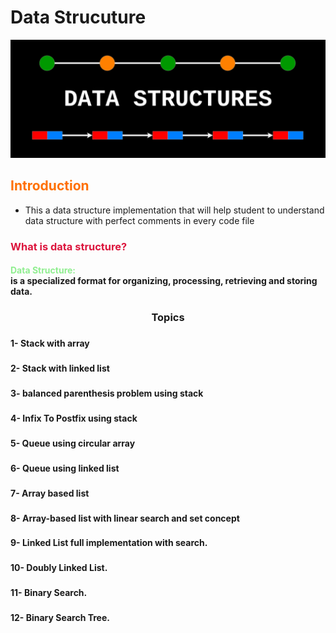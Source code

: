 <h1>Data Strucuture</h1>

<img src="Images/Banner.png" />

<h2 style="color:#FF7000;">Introduction</h2>

- This a data structure implementation that will help student to understand data structure with perfect comments in every code file

<h3 style="color:crimson;">What is data structure?</h3>

<h4><div style="color:lightgreen;">Data Structure:</div> is a specialized format for organizing, processing, retrieving and storing data. </h4>

<h3 align="center">Topics</h3>

###

<h4 align="left">1- Stack with array</h4>

###

<h4 align="left">2- Stack with linked list</h4>

###

<h4 align="left">3- balanced parenthesis problem using stack</h4>

###

<h4 align="left">4- Infix To Postfix using stack</h4>

###

<h4 align="left">5- Queue using circular array</h4>

###

<h4 align="left">6- Queue using linked list</h4>

###

<h4 align="left">7- Array based list</h4>

###

<h4 align="left">8- Array-based list with linear search and set concept</h4>

###

<h4 align="left">9- Linked List full implementation with search.</h4>

###

<h4 align="left">10- Doubly Linked List.</h4>

###

<h4 align="left">11- Binary Search.</h4>

###

<h4 align="left">12- Binary Search Tree.</h4>

###
